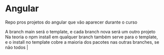 # Angular
Repo pros projetos do angular que vão aparecer durante o curso

A branch main será o template, e cada branch nova será um outro projeto  
Na teoria o npm install em qualquer branch também serve para o template, e o install no template cobre a maioria dos pacotes nas outras branches, se não todos
|